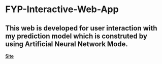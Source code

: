 # FYP-Interactive-Web-App

## This web is developed for user interaction with my prediction model which is construted by using Artificial Neural Network Mode.
        
[**Site**](https://wuthmone.shinyapps.io/ann_predictor_app/)